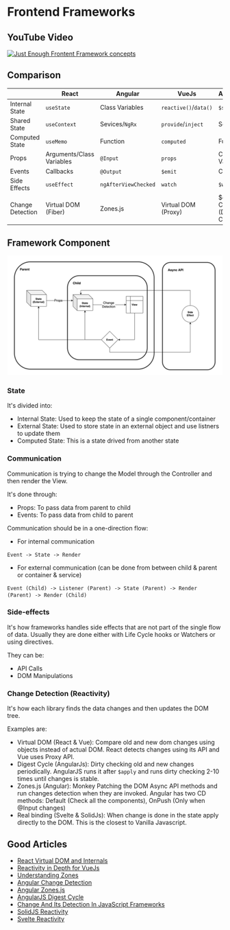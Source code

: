 # Frontend Frameworks

## YouTube Video

[![Just Enough Frontent Framework concepts](http://img.youtube.com/vi/xxxxxxxx/0.jpg)](http://www.youtube.com/watch?v=xxxxxx "Concepts Shared between 6 Frontend Frameworks | Just Enough Series")

## Comparison

|                  | React                     | Angular              | VueJs                 | AngularJs                   | SolidJs        | Svelte                     |
| ---------------- | ------------------------- | -------------------- | --------------------- | --------------------------- | -------------- | -------------------------- |
| Internal State   | `useState`                | Class Variables      | `reactive()`/`data()` | `$state`                    | `createSignal` | Variables                  |
| Shared State     | `useContext`              | Sevices/`NgRx`       | `provide`/`inject`    | Services                    | `useContext`   | `setContenxt`/`getContext` |
| Computed State   | `useMemo`                 | Function             | `computed`            | Functions                   | `createMemo`   | `$:`                       |
| Props            | Arguments/Class Variables | `@Input`             | `props`               | Class Variables             | Arguments      | `export`                   |
| Events           | Callbacks                 | `@Output`            | `$emit`               | Callbacks                   | Callbacks      | `dispatch`                 |
| Side Effects     | `useEffect`               | `ngAfterViewChecked` | `watch`               | `$watch`                    | `createEffect` | `afterUpdate`              |
| Change Detection | Virtual DOM (Fiber)       | Zones.js             | Virtual DOM (Proxy)   | $digest Cycle (Dirty Check) | Direct (N/A)   | Direct (N/A)               |

## Framework Component

![Frontent Framework Architecture](./assets/frontend_framework_architecture.jpg)

### State

It's divided into:

- Internal State: Used to keep the state of a single component/container
- External State: Used to store state in an external object and use listners to update them
- Computed State: This is a state drived from another state

### Communication

Communication is trying to change the Model through the Controller and then render the View.

It's done through:

- Props: To pass data from parent to child
- Events: To pass data from child to parent

Communication should be in a one-direction flow:

- For internal communication

```
Event -> State -> Render
```

- For external communication (can be done from between child & parent or container & service)

```
Event (Child) -> Listener (Parent) -> State (Parent) -> Render (Parent) -> Render (Child)
```

### Side-effects

It's how frameworks handles side effects that are not part of the single flow of data. Usually they are done either with Life Cycle hooks or Watchers or using directives.

They can be:

- API Calls
- DOM Manipulations

### Change Detection (Reactivity)

It's how each library finds the data changes and then updates the DOM tree.

Examples are:

- Virtual DOM (React & Vue): Compare old and new dom changes using objects instead of actual DOM. React detects changes using its API and Vue uses Proxy API.
- Digest Cycle (AngularJs): Dirty checking old and new changes periodically. AngularJS runs it after `$apply` and runs dirty checking 2-10 times until changes is stable.
- Zones.js (Angular): Monkey Patching the DOM Async API methods and run changes detection when they are invoked. Angular has two CD methods: Default (Check all the components), OnPush (Only when @Input changes)
- Real binding (Svelte & SolidJs): When change is done in the state apply directly to the DOM. This is the closest to Vanilla Javascript.

## Good Articles

- [React Virtual DOM and Internals](https://reactjs.org/docs/faq-internals.html#gatsby-focus-wrapper)
- [Reactivity in Depth for VueJs](https://vuejs.org/guide/extras/reactivity-in-depth.html)
- [Understanding Zones](https://blog.thoughtram.io/angular/2016/01/22/understanding-zones.html)
- [Angular Change Detection](https://angular.io/guide/change-detection)
- [Angular Zones.js](https://angular.io/guide/zone)
- [AngularJS Digest Cycle](https://docs.angularjs.org/guide/scope)
- [Change And Its Detection In JavaScript Frameworks](https://teropa.info/blog/2015/03/02/change-and-its-detection-in-javascript-frameworks.html)
- [SolidJS Reactivity](https://www.solidjs.com/guides/reactivity)
- [Svelte Reactivity](https://svelte.dev/blog/svelte-3-rethinking-reactivity)
